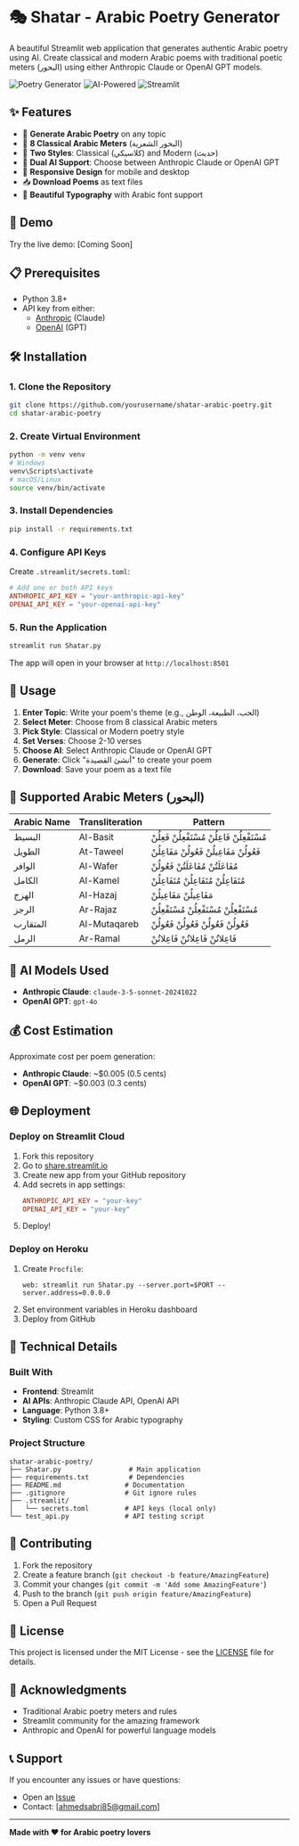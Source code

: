 # 🎭 Shatar - Arabic Poetry Generator

A beautiful Streamlit web application that generates authentic Arabic poetry using AI. Create classical and modern Arabic poems with traditional poetic meters (البحور) using either Anthropic Claude or OpenAI GPT models.

![Poetry Generator](https://img.shields.io/badge/Language-Arabic-green) ![AI-Powered](https://img.shields.io/badge/AI-Powered-blue) ![Streamlit](https://img.shields.io/badge/Built%20with-Streamlit-red)

## ✨ Features

- 🎨 **Generate Arabic Poetry** on any topic
- 📜 **8 Classical Arabic Meters** (البحور الشعرية)
- 🎯 **Two Styles**: Classical (كلاسيكي) and Modern (حديث)
- 🤖 **Dual AI Support**: Choose between Anthropic Claude or OpenAI GPT
- 📱 **Responsive Design** for mobile and desktop
- 📥 **Download Poems** as text files
- 🎨 **Beautiful Typography** with Arabic font support

## 🚀 Demo

Try the live demo: [Coming Soon]

## 📋 Prerequisites

- Python 3.8+
- API key from either:
  - [Anthropic](https://console.anthropic.com) (Claude)
  - [OpenAI](https://platform.openai.com) (GPT)

## 🛠️ Installation

### 1. Clone the Repository
```bash
git clone https://github.com/yourusername/shatar-arabic-poetry.git
cd shatar-arabic-poetry
```

### 2. Create Virtual Environment
```bash
python -m venv venv
# Windows
venv\Scripts\activate
# macOS/Linux
source venv/bin/activate
```

### 3. Install Dependencies
```bash
pip install -r requirements.txt
```

### 4. Configure API Keys
Create `.streamlit/secrets.toml`:
```toml
# Add one or both API keys
ANTHROPIC_API_KEY = "your-anthropic-api-key"
OPENAI_API_KEY = "your-openai-api-key"
```

### 5. Run the Application
```bash
streamlit run Shatar.py
```

The app will open in your browser at `http://localhost:8501`

## 🎯 Usage

1. **Enter Topic**: Write your poem's theme (e.g., الحب، الطبيعة، الوطن)
2. **Select Meter**: Choose from 8 classical Arabic meters
3. **Pick Style**: Classical or Modern poetry style
4. **Set Verses**: Choose 2-10 verses
5. **Choose AI**: Select Anthropic Claude or OpenAI GPT
6. **Generate**: Click "أنشئ القصيدة" to create your poem
7. **Download**: Save your poem as a text file

## 📜 Supported Arabic Meters (البحور)

| Arabic Name | Transliteration | Pattern |
|-------------|-----------------|---------|
| البسيط | Al-Basit | مُسْتَفْعِلُنْ فَاعِلُنْ مُسْتَفْعِلُنْ فَعِلُنْ |
| الطويل | At-Taweel | فَعُولُنْ مَفَاعِيلُنْ فَعُولُنْ مَفَاعِلُنْ |
| الوافر | Al-Wafer | مُفَاعَلَتُنْ مُفَاعَلَتُنْ فَعُولُنْ |
| الكامل | Al-Kamel | مُتَفَاعِلُنْ مُتَفَاعِلُنْ مُتَفَاعِلُنْ |
| الهزج | Al-Hazaj | مَفَاعِيلُنْ مَفَاعِيلُنْ |
| الرجز | Ar-Rajaz | مُسْتَفْعِلُنْ مُسْتَفْعِلُنْ مُسْتَفْعِلُنْ |
| المتقارب | Al-Mutaqareb | فَعُولُنْ فَعُولُنْ فَعُولُنْ فَعُولُنْ |
| الرمل | Ar-Ramal | فَاعِلاتُنْ فَاعِلاتُنْ فَاعِلاتُنْ |

## 🤖 AI Models Used

- **Anthropic Claude**: `claude-3-5-sonnet-20241022`
- **OpenAI GPT**: `gpt-4o`

## 💰 Cost Estimation

Approximate cost per poem generation:
- **Anthropic Claude**: ~$0.005 (0.5 cents)
- **OpenAI GPT**: ~$0.003 (0.3 cents)

## 🌐 Deployment

### Deploy on Streamlit Cloud

1. Fork this repository
2. Go to [share.streamlit.io](https://share.streamlit.io)
3. Create new app from your GitHub repository
4. Add secrets in app settings:
   ```toml
   ANTHROPIC_API_KEY = "your-key"
   OPENAI_API_KEY = "your-key"
   ```
5. Deploy!

### Deploy on Heroku

1. Create `Procfile`:
   ```
   web: streamlit run Shatar.py --server.port=$PORT --server.address=0.0.0.0
   ```
2. Set environment variables in Heroku dashboard
3. Deploy from GitHub

## 🔧 Technical Details

### Built With
- **Frontend**: Streamlit
- **AI APIs**: Anthropic Claude API, OpenAI API
- **Language**: Python 3.8+
- **Styling**: Custom CSS for Arabic typography

### Project Structure
```
shatar-arabic-poetry/
├── Shatar.py                 # Main application
├── requirements.txt          # Dependencies
├── README.md                # Documentation
├── .gitignore               # Git ignore rules
├── .streamlit/
│   └── secrets.toml         # API keys (local only)
└── test_api.py              # API testing script
```

## 🤝 Contributing

1. Fork the repository
2. Create a feature branch (`git checkout -b feature/AmazingFeature`)
3. Commit your changes (`git commit -m 'Add some AmazingFeature'`)
4. Push to the branch (`git push origin feature/AmazingFeature`)
5. Open a Pull Request

## 📝 License

This project is licensed under the MIT License - see the [LICENSE](LICENSE) file for details.

## 🙏 Acknowledgments

- Traditional Arabic poetry meters and rules
- Streamlit community for the amazing framework
- Anthropic and OpenAI for powerful language models

## 📞 Support

If you encounter any issues or have questions:
- Open an [Issue](https://github.com/amsamms/shatar-arabic-poetry/issues)
- Contact: [ahmedsabri85@gmail.com]

---

**Made with ❤️ for Arabic poetry lovers**
